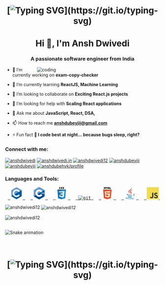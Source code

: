<div align="center">
    <h1>

[![Typing SVG](https://readme-typing-svg.demolab.com?font=Jersey+10&size=30&pause=1000&center=true&random=false&width=439&lines=Welcome+to+My+GitHub+Profile;Welcome+I+am+Software+Engineer;Turning+idea+into+code.;Pushing+Boundaries+and+Solve+Problem.;I+can+code+Fluent+in+Python+and+Cpp;Let's+Connect+and+Build+Career.)](https://git.io/typing-svg)

</h1>
</div>




<h1 align="center">Hi 👋, I'm Ansh Dwivedi</h1>
<h3 align="center">A passionate software engineer from India</h3>
<img align="right" alt="coding" width="400" src="https://user-images.githubusercontent.com/55389276/140866485-8fb1c876-9a8f-4d6a-98dc-08c4981eaf70.gif">

- 🔭 I’m currently working on **exam-copy-checker**

- 🌱 I’m currently learning **ReactJS, Machine Learning**

- 👯 I’m looking to collaborate on **Exciting React.js projects**

- 🤝 I’m looking for help with **Scaling React applications**

- 💬 Ask me about **JavaScript, React, DSA,**

- 📫 How to reach me **anshdubeyjii@gmail.com**

- ⚡ Fun fact **🌙 I code best at night… because bugs sleep, right?**

<h3 align="left">Connect with me:</h3>
<p align="left">
<a href="https://www.linkedin.com/in/anshdwivedi-/" target="blank"><img align="center" src="https://raw.githubusercontent.com/rahuldkjain/github-profile-readme-generator/master/src/images/icons/Social/linked-in-alt.svg" alt="anshdwivedi" height="30" width="40" /></a>
<a href="https://instagram.com/anshdwivedi.in" target="blank"><img align="center" src="https://raw.githubusercontent.com/rahuldkjain/github-profile-readme-generator/master/src/images/icons/Social/instagram.svg" alt="anshdwivedi.in" height="30" width="40" /></a>
<a href="https://www.codechef.com/users/anshdwivedi12" target="blank"><img align="center" src="https://cdn.jsdelivr.net/npm/simple-icons@3.1.0/icons/codechef.svg" alt="anshdwivedi12" height="30" width="40" /></a>
<a href="https://www.hackerrank.com/anshdubeyjii" target="blank"><img align="center" src="https://raw.githubusercontent.com/rahuldkjain/github-profile-readme-generator/master/src/images/icons/Social/hackerrank.svg" alt="anshdubeyjii" height="30" width="40" /></a>
<a href="https://www.leetcode.com/anshdubeyjii" target="blank"><img align="center" src="https://raw.githubusercontent.com/rahuldkjain/github-profile-readme-generator/master/src/images/icons/Social/leet-code.svg" alt="anshdubeyjii" height="30" width="40" /></a>
<a href="https://auth.geeksforgeeks.org/user/anshdubehvk/profile" target="blank"><img align="center" src="https://raw.githubusercontent.com/rahuldkjain/github-profile-readme-generator/master/src/images/icons/Social/geeks-for-geeks.svg" alt="anshdubehvk/profile" height="30" width="40" /></a>
</p>

<h3 align="left">Languages and Tools:</h3>
<pre align="left"> <a href="https://www.cprogramming.com/" target="_blank" rel="noreferrer"> <img src="https://raw.githubusercontent.com/devicons/devicon/master/icons/c/c-original.svg" alt="c" width="40" height="40"/> </a>  <a href="https://www.w3schools.com/cpp/" target="_blank" rel="noreferrer"> <img src="https://raw.githubusercontent.com/devicons/devicon/master/icons/cplusplus/cplusplus-original.svg" alt="cplusplus" width="40" height="40"/> </a>  <a href="https://www.w3schools.com/css/" target="_blank" rel="noreferrer"> <img src="https://raw.githubusercontent.com/devicons/devicon/master/icons/css3/css3-original-wordmark.svg" alt="css3" width="40" height="40"/> </a>  <a href="https://git-scm.com/" target="_blank" rel="noreferrer"> <img src="https://www.vectorlogo.zone/logos/git-scm/git-scm-icon.svg" alt="git" width="40" height="40"/> </a>  <a href="https://www.w3.org/html/" target="_blank" rel="noreferrer"> <img src="https://raw.githubusercontent.com/devicons/devicon/master/icons/html5/html5-original-wordmark.svg" alt="html5" width="40" height="40"/> </a>  <a href="https://www.java.com" target="_blank" rel="noreferrer"> <img src="https://raw.githubusercontent.com/devicons/devicon/master/icons/java/java-original.svg" alt="java" width="40" height="40"/> </a>  <a href="https://developer.mozilla.org/en-US/docs/Web/JavaScript" target="_blank" rel="noreferrer"> <img src="https://raw.githubusercontent.com/devicons/devicon/master/icons/javascript/javascript-original.svg" alt="javascript" width="40" height="40"/> </a>  <a href="https://www.mongodb.com/" target="_blank" rel="noreferrer"> <img src="https://raw.githubusercontent.com/devicons/devicon/master/icons/mongodb/mongodb-original-wordmark.svg" alt="mongodb" width="40" height="40"/> </a>  <a href="https://www.mysql.com/" target="_blank" rel="noreferrer"> <img src="https://raw.githubusercontent.com/devicons/devicon/master/icons/mysql/mysql-original-wordmark.svg" alt="mysql" width="40" height="40"/> </a>  <a href="https://nodejs.org" target="_blank" rel="noreferrer"> <img src="https://raw.githubusercontent.com/devicons/devicon/master/icons/nodejs/nodejs-original-wordmark.svg" alt="nodejs" width="40" height="40"/> </a>  <a href="https://www.python.org" target="_blank" rel="noreferrer"> <img src="https://raw.githubusercontent.com/devicons/devicon/master/icons/python/python-original.svg" alt="python" width="40" height="40"/> </a>  <a href="https://reactjs.org/" target="_blank" rel="noreferrer"> <img src="https://raw.githubusercontent.com/devicons/devicon/master/icons/react/react-original-wordmark.svg" alt="react" width="40" height="40"/> </a>  <a href="https://tailwindcss.com/" target="_blank" rel="noreferrer"> <img src="https://www.vectorlogo.zone/logos/tailwindcss/tailwindcss-icon.svg" alt="tailwind" width="40" height="40"/> </a> </pre>




<p><img align="left" src="https://github-readme-stats.vercel.app/api/top-langs?username=anshdwivedi12&show_icons=true&locale=en&layout=compact" alt="anshdwivedi12" /></p>

<p>&nbsp;<img align="center" src="https://github-readme-stats.vercel.app/api?username=anshdwivedi12&show_icons=true&locale=en" alt="anshdwivedi12" /></p>

<p><img align="center" src="https://github-readme-streak-stats.herokuapp.com/?user=anshdwivedi12&" alt="anshdwivedi12" /></p>







<br clear="both">

<img src="https://raw.githubusercontent.com/maurodesouza/maurodesouza/output/snake.svg" alt="Snake animation" />

###



<br>
<div align="center">
<h1>

[![Typing SVG](https://readme-typing-svg.demolab.com?font=Jersey+M54&pause=1000&color=FDB60D&width=435&lines=Thanks+for+visiting+my+profile!)](https://git.io/typing-svg)

</h1>
</div>
